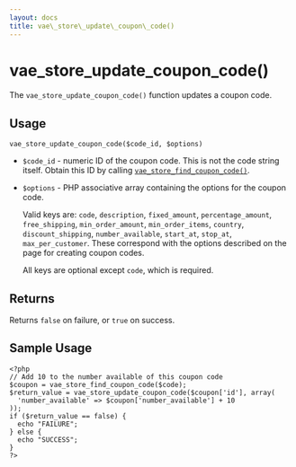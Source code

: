 ```yaml
---
layout: docs
title: vae\_store\_update\_coupon\_code()
---
```


# vae\_store\_update\_coupon\_code()

The `vae_store_update_coupon_code()` function updates a coupon code.

## Usage

`vae_store_update_coupon_code($code_id, $options)`

-   `$code_id` - numeric ID of the coupon code. This is not the code
    string itself. Obtain this ID by calling
    [`vae_store_find_coupon_code()`](/php_vae_store_find_coupon_code/).

-   `$options` - PHP associative array containing the options for the
    coupon code.

    Valid keys are: `code`, `description`, `fixed_amount`,
    `percentage_amount`, `free_shipping`, `min_order_amount`,
    `min_order_items`, `country`, `discount_shipping`,
    `number_available`, `start_at`, `stop_at`, `max_per_customer`. These
    correspond with the options described on the page for creating
    coupon codes.

    All keys are optional except `code`, which is required.

## Returns

Returns `false` on failure, or `true` on success.

## Sample Usage

    <?php
    // Add 10 to the number available of this coupon code
    $coupon = vae_store_find_coupon_code($code);
    $return_value = vae_store_update_coupon_code($coupon['id'], array(
      'number_available' => $coupon['number_available'] + 10
    ));
    if ($return_value == false) {
      echo "FAILURE";
    } else {
      echo "SUCCESS";
    }
    ?>
